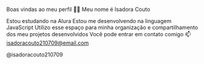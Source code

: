 Boas vindas ao meu perfil 💙💙
Meu nome é Isadora Couto

Estou estudando na Alura
Estou me desenvolvendo na linguagem JavaScript
Utilizo esse espaço para minha organização e compartilhamento dos meu projetos desenvolvidos
Você pode entrar em contato comigo 📫
isadoracouto210709@email.com

@isadoracouto210709
